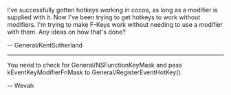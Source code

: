 I've successfully gotten hotkeys working in cocoa, as long as a modifier is supplied with it. Now I've been trying to get hotkeys to work without modifiers. I'm trying to make F-Keys work without needing to use a modifier with them. Any ideas on how that's done?

-- General/KentSutherland

----

You need to check for General/NSFunctionKeyMask and pass kEventKeyModifierFnMask to General/RegisterEventHotKey().

-- Wevah